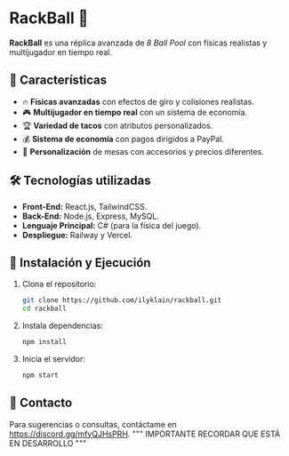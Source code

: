 # RackBall 🎱

**RackBall** es una réplica avanzada de *8 Ball Pool* con físicas realistas y multijugador en tiempo real.

## 🚀 Características
- 🔥 **Físicas avanzadas** con efectos de giro y colisiones realistas.
- 🎮 **Multijugador en tiempo real** con un sistema de economía.
- 🏆 **Variedad de tacos** con atributos personalizados.
- 💰 **Sistema de economía** con pagos dirigidos a PayPal.
- 🎨 **Personalización** de mesas con accesorios y precios diferentes.

## 🛠️ Tecnologías utilizadas
- **Front-End:** React.js, TailwindCSS.
- **Back-End:** Node.js, Express, MySQL.
- **Lenguaje Principal:** C# (para la física del juego).
- **Despliegue:** Railway y Vercel.

## 📌 Instalación y Ejecución
1. Clona el repositorio:  
   ```bash
   git clone https://github.com/ilyklain/rackball.git
   cd rackball
   ```
2. Instala dependencias:  
   ```bash
   npm install
   ```
3. Inicia el servidor:  
   ```bash
   npm start
   ```

## 📩 Contacto
Para sugerencias o consultas, contáctame en https://discord.gg/mfyQJHsPRH.
"""
IMPORTANTE RECORDAR QUE ESTÁ EN DESARROLLO
"""


